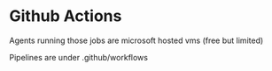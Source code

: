 # Github Actions
Agents running those jobs are microsoft hosted vms (free but limited)

Pipelines are under .github/workflows
